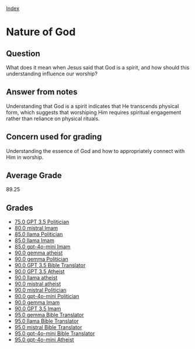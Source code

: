 
[Index](../index.md)
# Nature of God
## Question
What does it mean when Jesus said that God is a spirit, and how should this understanding influence our worship?

## Answer from notes
Understanding that God is a spirit indicates that He transcends physical form, which suggests that worshiping Him requires spiritual engagement rather than reliance on physical rituals.

## Concern used for grading
Understanding the essence of God and how to appropriately connect with Him in worship.

## Average Grade
89.25

## Grades
 * [75.0 GPT 3.5 Politician](../answers/GPT_3.5_Politician/Nature_of_God.md)
 * [80.0 mistral Imam](../answers/mistral_Imam/Nature_of_God.md)
 * [85.0 llama Politician](../answers/llama_Politician/Nature_of_God.md)
 * [85.0 llama Imam](../answers/llama_Imam/Nature_of_God.md)
 * [85.0 gpt-4o-mini Imam](../answers/gpt-4o-mini_Imam/Nature_of_God.md)
 * [90.0 gemma atheist](../answers/gemma_atheist/Nature_of_God.md)
 * [90.0 gemma Politician](../answers/gemma_Politician/Nature_of_God.md)
 * [90.0 GPT 3.5 Bible Translator](../answers/GPT_3.5_Bible_Translator/Nature_of_God.md)
 * [90.0 GPT 3.5 Atheist](../answers/GPT_3.5_Atheist/Nature_of_God.md)
 * [90.0 llama atheist](../answers/llama_atheist/Nature_of_God.md)
 * [90.0 mistral atheist](../answers/mistral_atheist/Nature_of_God.md)
 * [90.0 mistral Politician](../answers/mistral_Politician/Nature_of_God.md)
 * [90.0 gpt-4o-mini Politician](../answers/gpt-4o-mini_Politician/Nature_of_God.md)
 * [90.0 gemma Imam](../answers/gemma_Imam/Nature_of_God.md)
 * [90.0 GPT 3.5 Imam](../answers/GPT_3.5_Imam/Nature_of_God.md)
 * [95.0 gemma Bible Translator](../answers/gemma_Bible_Translator/Nature_of_God.md)
 * [95.0 llama Bible Translator](../answers/llama_Bible_Translator/Nature_of_God.md)
 * [95.0 mistral Bible Translator](../answers/mistral_Bible_Translator/Nature_of_God.md)
 * [95.0 gpt-4o-mini Bible Translator](../answers/gpt-4o-mini_Bible_Translator/Nature_of_God.md)
 * [95.0 gpt-4o-mini Atheist](../answers/gpt-4o-mini_Atheist/Nature_of_God.md)
